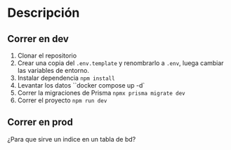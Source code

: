 # Descripción

## Correr en dev

1. Clonar el repositorio
2. Crear una copia del `.env.template` y renombrarlo a `.env`, luega cambiar las variables de entorno.
3. Instalar dependencia `npm install`
4. Levantar los datos ``docker compose up -d`
5. Correr la migraciones de Prisma `npmx prisma migrate dev`
6. Correr el proyecto `npm run dev`

## Correr en prod

¿Para que sirve un indice en un tabla de bd?
